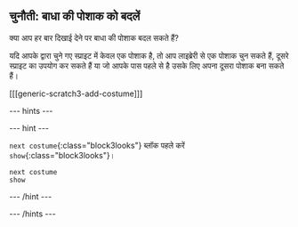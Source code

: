 ## चुनौती: बाधा की पोशाक को बदलें

क्या आप हर बार दिखाई देने पर बाधा की पोशाक बदल सकते हैं?

यदि आपके द्वारा चुने गए स्प्राइट में केवल एक पोशाक है, तो आप लाइब्रेरी से एक पोशाक चुन सकते हैं, दूसरे स्प्राइट का उपयोग कर सकते हैं या जो आपके पास पहले से है उसके लिए अपना दूसरा पोशाक बना सकते हैं।

[[[generic-scratch3-add-costume]]]

--- hints ---

--- hint ---

`next costume`{:class="block3looks"} ब्लॉक पहले करें `show`{:class="block3looks"}।

```blocks3
next costume
show
```

--- /hint ---

--- /hints ---


